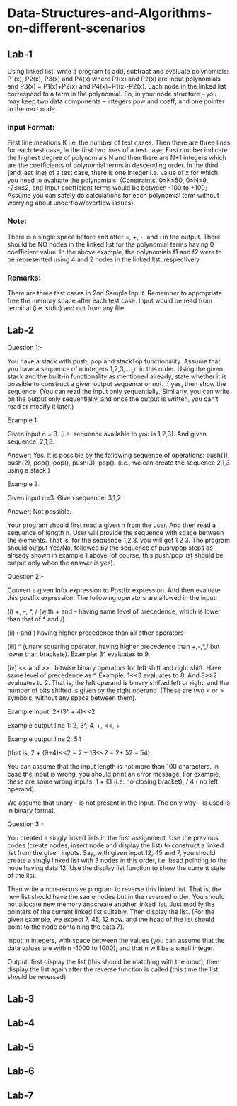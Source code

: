 # Data-Structures-and-Algorithms-on-different-scenarios

## Lab-1

Using linked list, write a program to add, subtract and evaluate polynomials: P1(x), P2(x), P3(x) and P4(x) where P1(x) and P2(x) are input polynomials and P3(x) = P1(x)+P2(x) and P4(x)=P1(x)-P2(x). Each node in the linked list correspond to a term in the polynomial. So, in your node structure - you may keep two data components – integers pow and coeff; and one pointer to the next node.

### Input Format:

First line mentions K i.e. the number of test cases. Then there are three lines for each test case, In the first two lines of a test case, First number indicate the highest degree of polynomials N and then there are N+1 integers which are the coefficients of polynomial terms in descending order. In the third (and last line) of a test case, there is one integer i.e. value of x for which you need to evaluate the polynomials. (Constraints: 0≤K≤50, 0≤N≤9, -2≤x≤2, and Input coefficient terms would be between -100 to +100; Assume you can safely do calculations for each polynomial term without worrying about underflow/overflow issues).

### Note: 

There is a single space before and after =, +, -, and : in the output. There should be NO nodes in the linked list for the polynomial terms having 0 coefficient value. In the above example, the polynomials f1 and f2 were to be represented using 4 and 2 nodes in the linked list, respectively

### Remarks: 
There are three test cases in 2nd Sample Input. Remember to appropriate free the memory space after each test case. Input would be read from terminal (i.e. stdin) and not from any file

## Lab-2

Question 1:-

You have a stack with push, pop and stackTop functionality. Assume that you have a sequence of n integers 1,2,3,….,n in this order. Using the given stack and the built-in functionality as mentioned already, state whether it is possible to construct a given output sequence or not. If yes, then show the sequence. (You can read the input only sequentially. Similarly, you can write on the output only sequentially, and once the output is written, you can’t read or modify it later.)

Example 1: 

Given input n = 3. (i.e. sequence available to you is 1,2,3). And given sequence: 2,1,3.

Answer: Yes. It is possible by the following sequence of operations: push(1), push(2), pop(), pop(), push(3), pop(). (i.e., we can create the sequence 2,1,3 using a stack.)

Example 2: 

Given input n=3. Given sequence: 3,1,2.

Answer: Not possible.

Your program should first read a given n from the user. And then read a sequence of length n. User will provide the sequence with space between the elements. That is, for the sequence 1,2,3, you will get 1 2 3. The program should output Yes/No, followed by the sequence of push/pop steps as already shown in example 1 above (of course, this push/pop list should be output only when the answer is yes).

Question 2:-

Convert a given Infix expression to Postfix expression. And then evaluate this postfix expression. The following operators are allowed in the input:

(i) +, –, *, / (with + and – having same level of precedence, which is lower than that of * and /)

(ii) ( and ) having higher precedence than all other operators

(iii) ^ (unary squaring operator, having higher precedence than +,-,*,/ but lower than brackets). Example: 3^ evaluates to 9.

(iv) << and >> : bitwise binary operators for left shift and right shift. Have same level of precedence as ^. Example: 1<<3 evaluates to 8. And 8>>2 evaluates to 2. That is, the left operand is binary shifted left or right, and the number of bits shifted is given by the right operand. (These are two < or > symbols, without any space between them).

Example Input: 2+(3^ + 4)<<2

Example output line 1: 2, 3^, 4, +, <<, +

Example output line 2: 54

(that is, 2 + (9+4)<<2 = 2 + 13<<2 = 2+ 52 = 54)

You can assume that the input length is not more than 100 characters. In case the input is wrong, you should print an error message. For example, these are some wrong inputs: 1 + (3 (i.e. no closing bracket), / 4 ( no left operand).

We assume that unary – is not present in the input. The only way – is used is in binary format.

Question 3:-

You created a singly linked lists in the first assignment. Use the previous codes (create nodes, insert node and display the list) to construct a linked list from the given inputs. Say, with given input 12, 45 and 7, you should create a singly linked list with 3 nodes in this order, i.e. head pointing to the node having data 12. Use the display list function to show the current state of the list.

Then write a non-recursive program to reverse this linked list. That is, the new list should have the same nodes but in the reversed order. You should not allocate new memory andcreate another linked list. Just modify the pointers of the current linked list suitably. Then display the list. (For the given example, we expect 7, 45, 12 now, and the head of the list should point to the node containing the data 7).

Input: n integers, with space between the values (you can assume that the data values are within -1000 to 1000), and that n will be a small integer.

Output: first display the list (this should be matching with the input), then display the list again after the reverse function is called (this time the list should be reversed). 

## Lab-3

## Lab-4

## Lab-5

## Lab-6

## Lab-7
